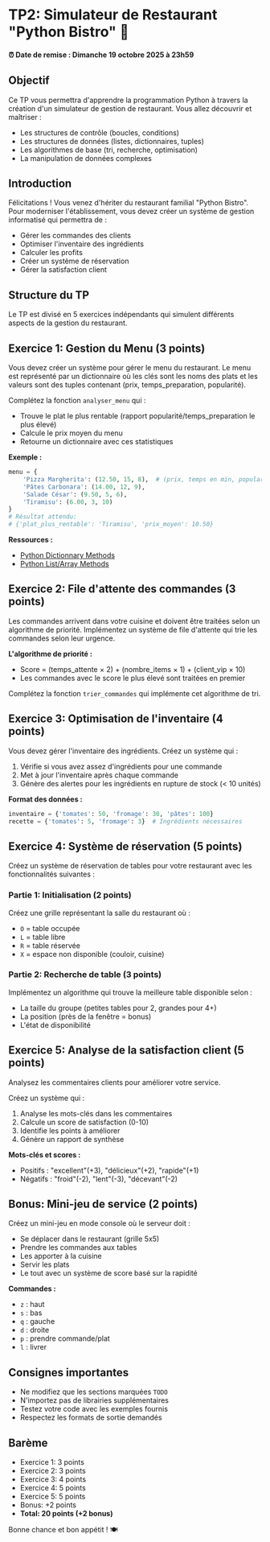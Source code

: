 # TP2: Simulateur de Restaurant "Python Bistro" 🍳

#### :alarm_clock: Date de remise : Dimanche 19 octobre 2025 à 23h59

## Objectif
Ce TP vous permettra d'apprendre la programmation Python à travers la création d'un simulateur de gestion de restaurant. Vous allez découvrir et maîtriser :
- Les structures de contrôle (boucles, conditions)
- Les structures de données (listes, dictionnaires, tuples)
- Les algorithmes de base (tri, recherche, optimisation)
- La manipulation de données complexes

## Introduction
Félicitations ! Vous venez d'hériter du restaurant familial "Python Bistro". Pour moderniser l'établissement, vous devez créer un système de gestion informatisé qui permettra de :
- Gérer les commandes des clients
- Optimiser l'inventaire des ingrédients
- Calculer les profits
- Créer un système de réservation
- Gérer la satisfaction client

## Structure du TP
Le TP est divisé en 5 exercices indépendants qui simulent différents aspects de la gestion du restaurant.

## Exercice 1: Gestion du Menu (3 points)
Vous devez créer un système pour gérer le menu du restaurant. Le menu est représenté par un dictionnaire où les clés sont les noms des plats et les valeurs sont des tuples contenant (prix, temps_preparation, popularité).

Complétez la fonction `analyser_menu` qui :
- Trouve le plat le plus rentable (rapport popularité/temps_preparation le plus élevé)
- Calcule le prix moyen du menu
- Retourne un dictionnaire avec ces statistiques

**Exemple :**
```python
menu = {
    'Pizza Margherita': (12.50, 15, 8),  # (prix, temps en min, popularité sur 10)
    'Pâtes Carbonara': (14.00, 12, 9),
    'Salade César': (9.50, 5, 6),
    'Tiramisu': (6.00, 3, 10)
}
# Résultat attendu:
# {'plat_plus_rentable': 'Tiramisu', 'prix_moyen': 10.50}
```

**Ressources :**
- [Python Dictionnary Methods](https://www.w3schools.com/python/python_ref_dictionary.asp)
- [Python List/Array Methods](https://www.w3schools.com/python/python_ref_list.asp)

## Exercice 2: File d'attente des commandes (3 points)
Les commandes arrivent dans votre cuisine et doivent être traitées selon un algorithme de priorité. Implémentez un système de file d'attente qui trie les commandes selon leur urgence.

**L'algorithme de priorité :**
- Score = (temps_attente × 2) + (nombre_items × 1) + (client_vip × 10)
- Les commandes avec le score le plus élevé sont traitées en premier

Complétez la fonction `trier_commandes` qui implémente cet algorithme de tri.

## Exercice 3: Optimisation de l'inventaire (4 points)
Vous devez gérer l'inventaire des ingrédients. Créez un système qui :
1. Vérifie si vous avez assez d'ingrédients pour une commande
2. Met à jour l'inventaire après chaque commande
3. Génère des alertes pour les ingrédients en rupture de stock (< 10 unités)

**Format des données :**
```python
inventaire = {'tomates': 50, 'fromage': 30, 'pâtes': 100}
recette = {'tomates': 5, 'fromage': 3}  # Ingrédients nécessaires
```

## Exercice 4: Système de réservation (5 points)
Créez un système de réservation de tables pour votre restaurant avec les fonctionnalités suivantes :

### Partie 1: Initialisation (2 points)
Créez une grille représentant la salle du restaurant où :
- `O` = table occupée
- `L` = table libre  
- `R` = table réservée
- `X` = espace non disponible (couloir, cuisine)

### Partie 2: Recherche de table (3 points)
Implémentez un algorithme qui trouve la meilleure table disponible selon :
- La taille du groupe (petites tables pour 2, grandes pour 4+)
- La position (près de la fenêtre = bonus)
- L'état de disponibilité

## Exercice 5: Analyse de la satisfaction client (5 points)
Analysez les commentaires clients pour améliorer votre service. 

Créez un système qui :
1. Analyse les mots-clés dans les commentaires
2. Calcule un score de satisfaction (0-10)
3. Identifie les points à améliorer
4. Génère un rapport de synthèse

**Mots-clés et scores :**
- Positifs : "excellent"(+3), "délicieux"(+2), "rapide"(+1)
- Négatifs : "froid"(-2), "lent"(-3), "décevant"(-2)

## Bonus: Mini-jeu de service (2 points)
Créez un mini-jeu en mode console où le serveur doit :
- Se déplacer dans le restaurant (grille 5x5)
- Prendre les commandes aux tables
- Les apporter à la cuisine
- Servir les plats
- Le tout avec un système de score basé sur la rapidité

**Commandes :**
- `z` : haut
- `s` : bas
- `q` : gauche  
- `d` : droite
- `p` : prendre commande/plat
- `l` : livrer

## Consignes importantes
- Ne modifiez que les sections marquées `TODO`
- N'importez pas de librairies supplémentaires
- Testez votre code avec les exemples fournis
- Respectez les formats de sortie demandés

## Barème
- Exercice 1: 3 points
- Exercice 2: 3 points  
- Exercice 3: 4 points
- Exercice 4: 5 points
- Exercice 5: 5 points
- Bonus: +2 points
- **Total: 20 points (+2 bonus)**

Bonne chance et bon appétit ! 🍽️
